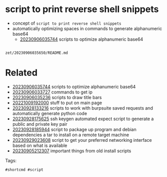# script to print reverse shell snippets

- concept of `script to print reverse shell snippets`
- automatically optimizing spaces in commands to generate alphanumeric base64
  - [20230906035744](/zet/20230906035744/README.md) scripts to optimize alphanumeric base64

```
```

` zet/20230906035650/README.md `

# Related

- [20230906035744](/zet/20230906035744/README.md) scripts to optimize alphanumeric base64
- [20230906033727](/zet/20230906033727/README.md) commands to get ip
- [20230906035236](/zet/20230906035236/README.md) scripts to draw title bars
- [20221009192000](/zet/20221009192000/README.md) stuff to put on main page
- [20230928133216](/zet/20230928133216/README.md) scripts to work with burpsuite saved requests and automatically generate python code
- [20230928175625](/zet/20230928175625/README.md) ssh keygen automated expect script to generate a public and private key pair
- [20230928185944](/zet/20230928185944/README.md) script to package up program and debian dependencies a tar to install on a remote target machine
- [20230929023608](/zet/20230929023608/README.md) script to get your preferred networking interface based on what is available
- [20230905212307](/zet/20230905212307/README.md) important things from old install scripts

Tags:

    #shortcmd #script

